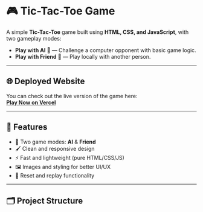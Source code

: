 # 🎮 Tic-Tac-Toe Game

A simple **Tic-Tac-Toe** game built using **HTML, CSS, and JavaScript**, with two gameplay modes:
- **Play with AI** 🤖 — Challenge a computer opponent with basic game logic.
- **Play with Friend** 👥 — Play locally with another person.

---

## 🌐 Deployed Website
You can check out the live version of the game here:  
[**Play Now on Vercel**](https://tic-tac-toe-ochre-pi.vercel.app/)

---

## 📌 Features
- 🎯 Two game modes: **AI** & **Friend**
- 🖌️ Clean and responsive design
- ⚡ Fast and lightweight (pure HTML/CSS/JS)
- 🖼️ Images and styling for better UI/UX
- 🔄 Reset and replay functionality

---

## 🗂️ Project Structure
